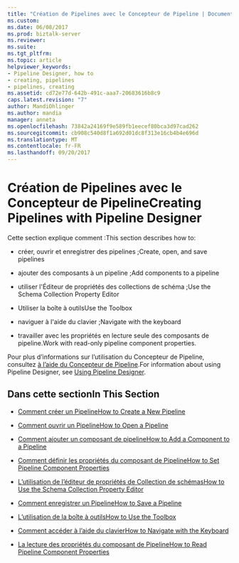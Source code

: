 ```yaml
---
title: "Création de Pipelines avec le Concepteur de Pipeline | Documents Microsoft"
ms.custom: 
ms.date: 06/08/2017
ms.prod: biztalk-server
ms.reviewer: 
ms.suite: 
ms.tgt_pltfrm: 
ms.topic: article
helpviewer_keywords:
- Pipeline Designer, how to
- creating, pipelines
- pipelines, creating
ms.assetid: cd72e77d-642b-491c-aaa7-20683616b8c9
caps.latest.revision: "7"
author: MandiOhlinger
ms.author: mandia
manager: anneta
ms.openlocfilehash: 73842a24169f9e589fb1eecef80bca3d97cad262
ms.sourcegitcommit: cb908c540d8f1a692d01dc8f313e16cb4b4e696d
ms.translationtype: MT
ms.contentlocale: fr-FR
ms.lasthandoff: 09/20/2017
---
```

# <a name="creating-pipelines-with-pipeline-designer"></a><span data-ttu-id="d088e-102">Création de Pipelines avec le Concepteur de Pipeline</span><span class="sxs-lookup"><span data-stu-id="d088e-102">Creating Pipelines with Pipeline Designer</span></span>
<span data-ttu-id="d088e-103">Cette section explique comment :</span><span class="sxs-lookup"><span data-stu-id="d088e-103">This section describes how to:</span></span>  
  
-   <span data-ttu-id="d088e-104">créer, ouvrir et enregistrer des pipelines ;</span><span class="sxs-lookup"><span data-stu-id="d088e-104">Create, open, and save pipelines</span></span>  
  
-   <span data-ttu-id="d088e-105">ajouter des composants à un pipeline ;</span><span class="sxs-lookup"><span data-stu-id="d088e-105">Add components to a pipeline</span></span>  
  
-   <span data-ttu-id="d088e-106">utiliser l'Éditeur de propriétés des collections de schéma ;</span><span class="sxs-lookup"><span data-stu-id="d088e-106">Use the Schema Collection Property Editor</span></span>  
  
-   <span data-ttu-id="d088e-107">Utiliser la boîte à outils</span><span class="sxs-lookup"><span data-stu-id="d088e-107">Use the Toolbox</span></span>  
  
-   <span data-ttu-id="d088e-108">naviguer à l'aide du clavier ;</span><span class="sxs-lookup"><span data-stu-id="d088e-108">Navigate with the keyboard</span></span>  
  
-   <span data-ttu-id="d088e-109">travailler avec les propriétés en lecture seule des composants de pipeline.</span><span class="sxs-lookup"><span data-stu-id="d088e-109">Work with read-only pipeline component properties.</span></span>  
  
 <span data-ttu-id="d088e-110">Pour plus d’informations sur l’utilisation du Concepteur de Pipeline, consultez [à l’aide du Concepteur de Pipeline](../core/using-pipeline-designer.md).</span><span class="sxs-lookup"><span data-stu-id="d088e-110">For information about using Pipeline Designer, see [Using Pipeline Designer](../core/using-pipeline-designer.md).</span></span>  
  
## <a name="in-this-section"></a><span data-ttu-id="d088e-111">Dans cette section</span><span class="sxs-lookup"><span data-stu-id="d088e-111">In This Section</span></span>  
  
-   [<span data-ttu-id="d088e-112">Comment créer un Pipeline</span><span class="sxs-lookup"><span data-stu-id="d088e-112">How to Create a New Pipeline</span></span>](../core/how-to-create-a-new-pipeline.md)  
  
-   [<span data-ttu-id="d088e-113">Comment ouvrir un Pipeline</span><span class="sxs-lookup"><span data-stu-id="d088e-113">How to Open a Pipeline</span></span>](../core/how-to-open-a-pipeline.md)  
  
-   [<span data-ttu-id="d088e-114">Comment ajouter un composant de pipeline</span><span class="sxs-lookup"><span data-stu-id="d088e-114">How to Add a Component to a Pipeline</span></span>](../core/how-to-add-a-component-to-a-pipeline.md)  
  
-   [<span data-ttu-id="d088e-115">Comment définir les propriétés du composant de Pipeline</span><span class="sxs-lookup"><span data-stu-id="d088e-115">How to Set Pipeline Component Properties</span></span>](../core/how-to-set-pipeline-component-properties.md)  
  
-   [<span data-ttu-id="d088e-116">L’utilisation de l’éditeur de propriétés de Collection de schémas</span><span class="sxs-lookup"><span data-stu-id="d088e-116">How to Use the Schema Collection Property Editor</span></span>](../core/how-to-use-the-schema-collection-property-editor.md)  
  
-   [<span data-ttu-id="d088e-117">Comment enregistrer un Pipeline</span><span class="sxs-lookup"><span data-stu-id="d088e-117">How to Save a Pipeline</span></span>](../core/how-to-save-a-pipeline.md)  
  
-   [<span data-ttu-id="d088e-118">L’utilisation de la boîte à outils</span><span class="sxs-lookup"><span data-stu-id="d088e-118">How to Use the Toolbox</span></span>](../core/how-to-use-the-toolbox.md)  
  
-   [<span data-ttu-id="d088e-119">Comment accéder à l’aide du clavier</span><span class="sxs-lookup"><span data-stu-id="d088e-119">How to Navigate with the Keyboard</span></span>](../core/how-to-navigate-with-the-keyboard.md)  
  
-   [<span data-ttu-id="d088e-120">La lecture des propriétés du composant de Pipeline</span><span class="sxs-lookup"><span data-stu-id="d088e-120">How to Read Pipeline Component Properties</span></span>](../core/how-to-read-pipeline-component-properties.md)